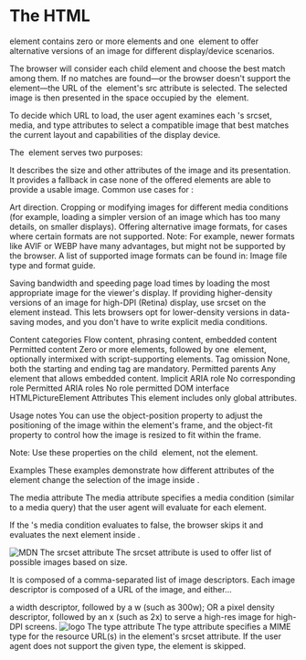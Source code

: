 # The HTML <picture> 
element contains zero or more <source> elements and one <img> element to offer alternative versions of an image for different display/device scenarios.

The browser will consider each child <source> element and choose the best match among them. If no matches are found—or the browser doesn't support the <picture> element—the URL of the <img> element's src attribute is selected. The selected image is then presented in the space occupied by the <img> element.


To decide which URL to load, the user agent examines each <source>'s srcset, media, and type attributes to select a compatible image that best matches the current layout and capabilities of the display device.

The <img> element serves two purposes:

It describes the size and other attributes of the image and its presentation.
It provides a fallback in case none of the offered <source> elements are able to provide a usable image.
Common use cases for <picture>:

Art direction. Cropping or modifying images for different media conditions (for example, loading a simpler version of an image which has too many details, on smaller displays).
Offering alternative image formats, for cases where certain formats are not supported.
Note: For example, newer formats like AVIF or WEBP have many advantages, but  might not be supported by the browser. A list of supported image formats can be found in: Image file type and format guide.

Saving bandwidth and speeding page load times by loading the most appropriate image for the viewer's display.
If providing higher-density versions of an image for high-DPI (Retina) display, use srcset on the <img> element instead. This lets browsers opt for lower-density versions in data-saving modes, and you don't have to write explicit media conditions.

Content categories	Flow content, phrasing content, embedded content
Permitted content	Zero or more <source> elements, followed by one <img> element, optionally intermixed with script-supporting elements.
Tag omission	None, both the starting and ending tag are mandatory.
Permitted parents	Any element that allows embedded content.
Implicit ARIA role	No corresponding role
Permitted ARIA roles	No role permitted
DOM interface	HTMLPictureElement
Attributes
This element includes only global attributes.

Usage notes
You can use the object-position property to adjust the positioning of the image within the element's frame, and the object-fit property to control how the image is resized to fit within the frame.

Note: Use these properties on the child <img> element, not the <picture> element.

Examples
These examples demonstrate how different attributes of the <source> element change the selection of the image inside <picture>.

The media attribute
The media attribute specifies a media condition (similar to a media query) that the user agent will evaluate for each <source> element.

If the <source>'s media condition evaluates to false, the browser skips it and evaluates the next element inside <picture>.

<picture>
  <source srcset="mdn-logo-wide.png" media="(min-width: 600px)">
  <img src="mdn-logo-narrow.png" alt="MDN">
</picture>
The srcset attribute
The srcset attribute is used to offer list of possible images based on size.

It is composed of a comma-separated list of image descriptors. Each image descriptor is composed of a URL of the image, and either...

a width descriptor, followed by a w (such as 300w);
OR
a pixel density descriptor, followed by an x (such as 2x) to serve a high-res image for high-DPI screens.
<picture>
  <source srcset="logo-768.png 768w, logo-768-1.5x.png 1.5x">
  <source srcset="logo-480.png, logo-480-2x.png 2x">
  <img src="logo-320.png" alt="logo">
</picture>
The type attribute
The type attribute specifies a MIME type for the resource URL(s) in the <source> element's srcset attribute. If the user agent does not support the given type, the <source> element is skipped.

